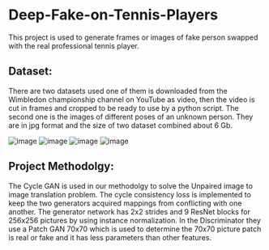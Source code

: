 # Deep-Fake-on-Tennis-Players
This project is used to generate frames or images of fake person swapped with the real professional tennis player. 

## Dataset:
There are two datasets used one of them is downloaded from the Wimbledon championship channel on YouTube as video, then the video is cut in frames and cropped to be ready to use by a python script. The second one is the images of different poses of an unknown person. They are in jpg format and the size of two dataset combined about 6 Gb.

 ![image](https://user-images.githubusercontent.com/73744812/187739123-7a85e423-b28a-420e-a9d8-1ceb1e77cc1b.png)
  ![image](https://user-images.githubusercontent.com/73744812/187739130-d462752f-407f-4ee1-b996-6268936e0231.png)
  ![image](https://user-images.githubusercontent.com/73744812/187739729-127b5e0a-d45d-426d-8d3d-f413ffb623b9.png)
  ![image](https://user-images.githubusercontent.com/73744812/187739753-462841ae-8b76-4b6c-8fb6-711df26a08f8.png)




## Project Methodolgy:
The Cycle GAN is used in our methodolgy to solve the Unpaired image to image translation problem. The cycle consistency loss is implemented to keep the two generators acquired mappings from conflicting with one another. The generator network has 2x2 strides and 9 ResNet blocks for 256x256 pictures by using instance normalization. In the Discriminator they use a Patch GAN 70x70 which is used to determine the 70x70 picture patch is real or fake and it has less parameters than other features.
